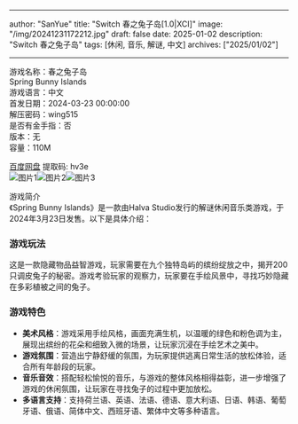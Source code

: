 
---
author: "SanYue"
title: "Switch 春之兔子岛[1.0|XCI]"
image: "/img/20241231172212.jpg"
draft: false
date: 2025-01-02
description: "Switch 春之兔子岛"
tags: [休闲, 音乐, 解谜, 中文]
archives: ["2025/01/02"]

---

游戏名称：春之兔子岛   
Spring Bunny Islands    
游戏语言：中文  
首发日期：2024-03-23 00:00:00  
解压密码：wing515  
是否有金手指：否  
版本：无   
容量：110M

[百度网盘](https://pan.baidu.com/s/1HHUF07tGhDpEHKd0G6U_4A) 提取码: hv3e  
![图片1](/img/751e63.jpg)![图片2](/img/acaeaf.jpg)![图片3](/img/0b092b.jpg)  

游戏简介  
《Spring Bunny Islands》是一款由Halva Studio发行的解谜休闲音乐类游戏，于2024年3月23日发售。以下是具体介绍：

### 游戏玩法
这是一款隐藏物品益智游戏，玩家需要在九个独特岛屿的缤纷绽放之中，揭开200只调皮兔子的秘密。游戏考验玩家的观察力，玩家要在手绘风景中，寻找巧妙隐藏在多彩植被之间的兔子。

### 游戏特色
- **美术风格**：游戏采用手绘风格，画面充满生机，以温暖的绿色和粉色调为主，展现出缤纷的花朵和细致入微的场景，让玩家沉浸在手绘艺术之美中。
- **游戏氛围**：营造出宁静舒缓的氛围，为玩家提供逃离日常生活的放松体验，适合所有年龄段的玩家。
- **音乐音效**：搭配轻松愉悦的音乐，与游戏的整体风格相得益彰，进一步增强了游戏的休闲氛围，让玩家在寻找兔子的过程中更加放松。
- **多语言支持**：支持荷兰语、英语、法语、德语、意大利语、日语、韩语、葡萄牙语、俄语、简体中文、西班牙语、繁体中文等多种语言。
